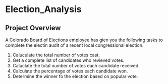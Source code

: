 # Election_Analysis

## Project Overview
A Colorado Board of Elections employee has gien you the following tasks to complete the electin audit of a recent local congressional election. 

1. Caluculate the total number of votes cast.
2. Get a complete list of candidates who revieved votes. 
3. Caluclate the total number of votes each candidate received.
4. Calculate the percentage of votes each candidate won. 
5. Determine the winner fo the election based on popular vote. 
